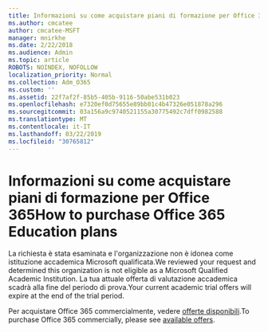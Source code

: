 ```yaml
---
title: Informazioni su come acquistare piani di formazione per Office 365
ms.author: cmcatee
author: cmcatee-MSFT
manager: mnirkhe
ms.date: 2/22/2018
ms.audience: Admin
ms.topic: article
ROBOTS: NOINDEX, NOFOLLOW
localization_priority: Normal
ms.collection: Adm_O365
ms.custom: ''
ms.assetid: 22f7af2f-85b5-405b-9116-50abe531b023
ms.openlocfilehash: e7320ef0d75655e89bb01c4b47326e051878a296
ms.sourcegitcommit: 03a156a9c9740521155a30775492c7dff0982588
ms.translationtype: MT
ms.contentlocale: it-IT
ms.lasthandoff: 03/22/2019
ms.locfileid: "30765812"
---
```

# <a name="how-to-purchase-office-365-education-plans"></a><span data-ttu-id="0152c-102">Informazioni su come acquistare piani di formazione per Office 365</span><span class="sxs-lookup"><span data-stu-id="0152c-102">How to purchase Office 365 Education plans</span></span>

<span data-ttu-id="0152c-103">La richiesta è stata esaminata e l'organizzazione non è idonea come istituzione accademica Microsoft qualificata.</span><span class="sxs-lookup"><span data-stu-id="0152c-103">We reviewed your request and determined this organization is not eligible as a Microsoft Qualified Academic Institution.</span></span> <span data-ttu-id="0152c-104">La tua attuale offerta di valutazione accademica scadrà alla fine del periodo di prova.</span><span class="sxs-lookup"><span data-stu-id="0152c-104">Your current academic trial offers will expire at the end of the trial period.</span></span>
  
<span data-ttu-id="0152c-105">Per acquistare Office 365 commercialmente, vedere [offerte disponibili](https://go.microsoft.com/fwlink/p/?linkid=868433).</span><span class="sxs-lookup"><span data-stu-id="0152c-105">To purchase Office 365 commercially, please see [available offers](https://go.microsoft.com/fwlink/p/?linkid=868433).</span></span>
  

